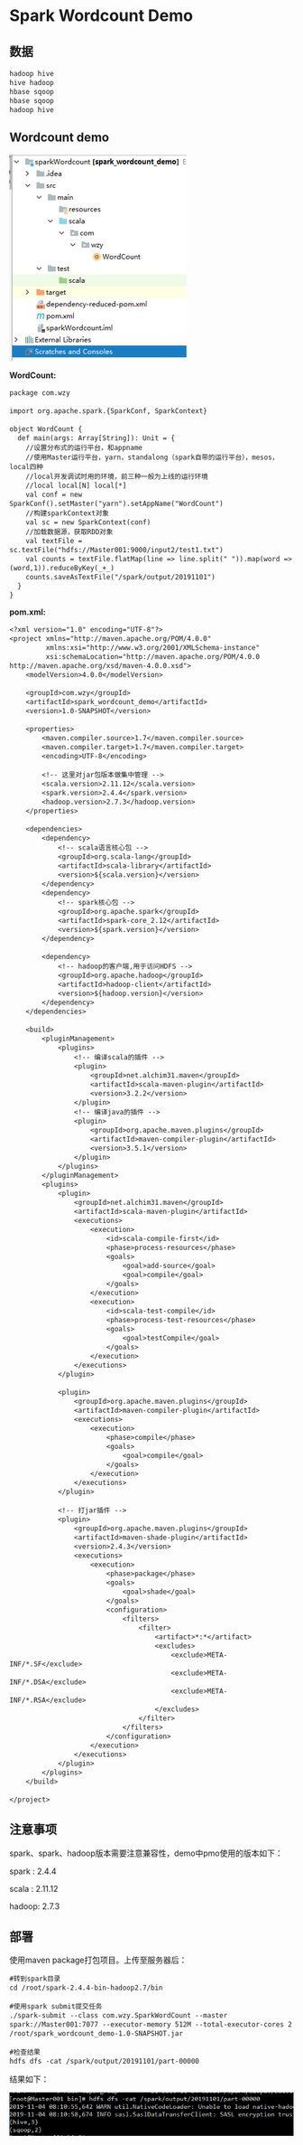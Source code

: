 # Spark Wordcount Demo

## 数据

	hadoop hive
	hive hadoop
	hbase sqoop
	hbase sqoop
	hadoop hive

## Wordcount demo


![](Images/6.png)


**WordCount:**

	package com.wzy
	
	import org.apache.spark.{SparkConf, SparkContext}
	
	object WordCount {
	  def main(args: Array[String]): Unit = {
	    //设置分布式的运行平台，和appname
	    //使用Master运行平台，yarn，standalong（spark自带的运行平台），mesos，local四种
	    //local开发调试时用的环境，前三种一般为上线的运行环境
	    //local local[N] local[*]
	    val conf = new SparkConf().setMaster("yarn").setAppName("WordCount")
	    //构建sparkContext对象
	    val sc = new SparkContext(conf)
	    //加载数据源，获取RDD对象
	    val textFile = sc.textFile("hdfs://Master001:9000/input2/test1.txt")
	    val counts = textFile.flatMap(line => line.split(" ")).map(word => (word,1)).reduceByKey(_+_)
	    counts.saveAsTextFile("/spark/output/20191101")
	  }
	}


**pom.xml:**
	
	<?xml version="1.0" encoding="UTF-8"?>
	<project xmlns="http://maven.apache.org/POM/4.0.0"
	         xmlns:xsi="http://www.w3.org/2001/XMLSchema-instance"
	         xsi:schemaLocation="http://maven.apache.org/POM/4.0.0 http://maven.apache.org/xsd/maven-4.0.0.xsd">
	    <modelVersion>4.0.0</modelVersion>
	
	    <groupId>com.wzy</groupId>
	    <artifactId>spark_wordcount_demo</artifactId>
	    <version>1.0-SNAPSHOT</version>
	
	    <properties>
	        <maven.compiler.source>1.7</maven.compiler.source>
	        <maven.compiler.target>1.7</maven.compiler.target>
	        <encoding>UTF-8</encoding>
	
	        <!-- 这里对jar包版本做集中管理 -->
	        <scala.version>2.11.12</scala.version>
	        <spark.version>2.4.4</spark.version>
	        <hadoop.version>2.7.3</hadoop.version>
	    </properties>
	
	    <dependencies>
	        <dependency>
	            <!-- scala语言核心包 -->
	            <groupId>org.scala-lang</groupId>
	            <artifactId>scala-library</artifactId>
	            <version>${scala.version}</version>
	        </dependency>
	        <dependency>
	            <!-- spark核心包 -->
	            <groupId>org.apache.spark</groupId>
	            <artifactId>spark-core_2.12</artifactId>
	            <version>${spark.version}</version>
	        </dependency>
	
	        <dependency>
	            <!-- hadoop的客户端,用于访问HDFS -->
	            <groupId>org.apache.hadoop</groupId>
	            <artifactId>hadoop-client</artifactId>
	            <version>${hadoop.version}</version>
	        </dependency>
	    </dependencies>
	
	    <build>
	        <pluginManagement>
	            <plugins>
	                <!-- 编译scala的插件 -->
	                <plugin>
	                    <groupId>net.alchim31.maven</groupId>
	                    <artifactId>scala-maven-plugin</artifactId>
	                    <version>3.2.2</version>
	                </plugin>
	                <!-- 编译java的插件 -->
	                <plugin>
	                    <groupId>org.apache.maven.plugins</groupId>
	                    <artifactId>maven-compiler-plugin</artifactId>
	                    <version>3.5.1</version>
	                </plugin>
	            </plugins>
	        </pluginManagement>
	        <plugins>
	            <plugin>
	                <groupId>net.alchim31.maven</groupId>
	                <artifactId>scala-maven-plugin</artifactId>
	                <executions>
	                    <execution>
	                        <id>scala-compile-first</id>
	                        <phase>process-resources</phase>
	                        <goals>
	                            <goal>add-source</goal>
	                            <goal>compile</goal>
	                        </goals>
	                    </execution>
	                    <execution>
	                        <id>scala-test-compile</id>
	                        <phase>process-test-resources</phase>
	                        <goals>
	                            <goal>testCompile</goal>
	                        </goals>
	                    </execution>
	                </executions>
	            </plugin>
	
	            <plugin>
	                <groupId>org.apache.maven.plugins</groupId>
	                <artifactId>maven-compiler-plugin</artifactId>
	                <executions>
	                    <execution>
	                        <phase>compile</phase>
	                        <goals>
	                            <goal>compile</goal>
	                        </goals>
	                    </execution>
	                </executions>
	            </plugin>
	
	            <!-- 打jar插件 -->
	            <plugin>
	                <groupId>org.apache.maven.plugins</groupId>
	                <artifactId>maven-shade-plugin</artifactId>
	                <version>2.4.3</version>
	                <executions>
	                    <execution>
	                        <phase>package</phase>
	                        <goals>
	                            <goal>shade</goal>
	                        </goals>
	                        <configuration>
	                            <filters>
	                                <filter>
	                                    <artifact>*:*</artifact>
	                                    <excludes>
	                                        <exclude>META-INF/*.SF</exclude>
	                                        <exclude>META-INF/*.DSA</exclude>
	                                        <exclude>META-INF/*.RSA</exclude>
	                                    </excludes>
	                                </filter>
	                            </filters>
	                        </configuration>
	                    </execution>
	                </executions>
	            </plugin>
	        </plugins>
	    </build>
	
	</project>


## 注意事项

spark、spark、hadoop版本需要注意兼容性，demo中pmo使用的版本如下：

spark : 2.4.4

scala : 2.11.12

hadoop: 2.7.3


## 部署

使用maven package打包项目。上传至服务器后：

	#转到spark目录
	cd /root/spark-2.4.4-bin-hadoop2.7/bin

	#使用spark submit提交任务
	./spark-submit --class com.wzy.SparkWordCount --master spark://Master001:7077 --executor-memory 512M --total-executor-cores 2 /root/spark_wordcount_demo-1.0-SNAPSHOT.jar 

	#检查结果
	hdfs dfs -cat /spark/output/20191101/part-00000


结果如下：

![](Images/7.png)